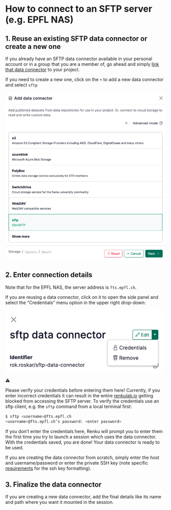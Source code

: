 # How to connect to an SFTP server (e.g. EPFL NAS)

## 1. Reuse an existing SFTP data connector or create a new one

If you already have an SFTP data connector available in your personal account or in a group that you are a member of, go ahead and simply [link that data connector](How%20to%20link%20a%20data%20connector%20to%20your%20project%201220df2efafc8021a4e7e6012d3a18aa.md) to your project.

If you need to create a new one, click on the `+` to add a new data connector and select `sftp`

![image.png](./connect-to-sftp-server-10.png)

## 2. Enter connection details

Note that for the EPFL NAS, the server address is `fts.epfl.ch`.

If you are reusing a data connector, click on it to open the side panel and select the “Credentials” menu option in the upper right drop-down:

![image.png](./connect-to-sftp-server-20.png)

<aside>
⚠️

Please verify your credentials before entering them here! Currently, if you enter incorrect credentials it can result in the entire [renkulab.io](http://renkulab.io) getting blocked from accessing the SFTP server. To verify the credentials use an sftp client, e.g. the `sftp` command from a local terminal first:

```bash
$ sftp <username>@fts.epfl.ch
<username>@fts.epfl.ch’s password: <enter password>
```

</aside>

If you don’t enter the credentials here, Renku will prompt you to enter them the first time you try to launch a session which uses the data connector. With the credentials saved, you are done! Your data connector is ready to be used.

If you are creating the data connector from scratch, simply enter the host and username/password or enter the private SSH key (note specific [requirements](https://rclone.org/sftp/#ssh-authentication) for the ssh key formatting).

## 3. Finalize the data connector

If you are creating a new data connector, add the final details like its name and path where you want it mounted in the session.